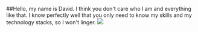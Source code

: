 ##Hello, my name is David. I think you don't care who I am and everything like that. I know perfectly well that you only need to know my skills and my technology stacks, so I won't linger.
<img src="https://img.shields.io/badge/Python-black?style=for-the-badge&logo=.NET&logoColor=yellow" />

